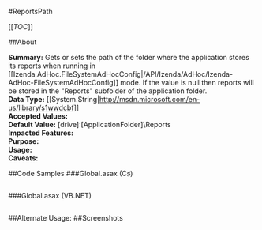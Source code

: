 #ReportsPath

[[_TOC_]]

##About

**Summary:** Gets or sets the path of the folder where the application stores its reports when running in [[Izenda.AdHoc.FileSystemAdHocConfig|/API/Izenda/AdHoc/Izenda-AdHoc-FileSystemAdHocConfig]] mode. If the value is null then reports will be stored in the "Reports" subfolder of the application folder.  
**Data Type:** [[System.String|http://msdn.microsoft.com/en-us/library/s1wwdcbf]]  
**Accepted Values:**   
**Default Value:** [drive]:\[ApplicationFolder]\Reports  
**Impacted Features:**   
**Purpose:**   
**Usage:**   
**Caveats:**   

##Code Samples
###Global.asax (C♯)

```csharp
```

###Global.asax (VB.NET)

```visualbasic
```
##Alternate Usage: 
##Screenshots
